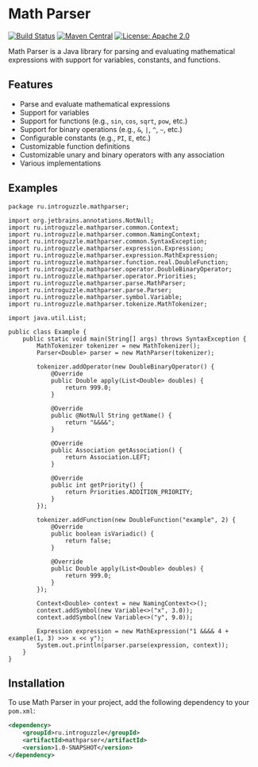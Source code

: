 # Math Parser

[![Build Status](https://travis-ci.org/yourusername/math-parser.svg?branch=master)](https://travis-ci.org/yourusername/math-parser)
[![Maven Central](https://maven-badges.herokuapp.com/maven-central/com.example/math-parser/badge.svg)](https://maven-badges.herokuapp.com/maven-central/com.example/math-parser)
[![License: Apache 2.0](https://img.shields.io/badge/License-Apache%202.0-blue.svg)](https://opensource.org/licenses/Apache-2.0)

Math Parser is a Java library for parsing and evaluating mathematical expressions with support for variables, constants, and functions.

## Features

- Parse and evaluate mathematical expressions
- Support for variables
- Support for functions (e.g., `sin`, `cos`, `sqrt`, `pow`, etc.)
- Support for binary operations (e.g., `&`, `|`, `^`, `~`, etc.)
- Configurable constants (e.g., `PI`, `E`, etc.)
- Customizable function definitions
- Customizable unary and binary operators with any association
- Various implementations

## Examples

```
package ru.introguzzle.mathparser;

import org.jetbrains.annotations.NotNull;
import ru.introguzzle.mathparser.common.Context;
import ru.introguzzle.mathparser.common.NamingContext;
import ru.introguzzle.mathparser.common.SyntaxException;
import ru.introguzzle.mathparser.expression.Expression;
import ru.introguzzle.mathparser.expression.MathExpression;
import ru.introguzzle.mathparser.function.real.DoubleFunction;
import ru.introguzzle.mathparser.operator.DoubleBinaryOperator;
import ru.introguzzle.mathparser.operator.Priorities;
import ru.introguzzle.mathparser.parse.MathParser;
import ru.introguzzle.mathparser.parse.Parser;
import ru.introguzzle.mathparser.symbol.Variable;
import ru.introguzzle.mathparser.tokenize.MathTokenizer;

import java.util.List;

public class Example {
    public static void main(String[] args) throws SyntaxException {
        MathTokenizer tokenizer = new MathTokenizer();
        Parser<Double> parser = new MathParser(tokenizer);

        tokenizer.addOperator(new DoubleBinaryOperator() {
            @Override
            public Double apply(List<Double> doubles) {
                return 999.0;
            }

            @Override
            public @NotNull String getName() {
                return "&&&&";
            }

            @Override
            public Association getAssociation() {
                return Association.LEFT;
            }

            @Override
            public int getPriority() {
                return Priorities.ADDITION_PRIORITY;
            }
        });

        tokenizer.addFunction(new DoubleFunction("example", 2) {
            @Override
            public boolean isVariadic() {
                return false;
            }

            @Override
            public Double apply(List<Double> doubles) {
                return 999.0;
            }
        });

        Context<Double> context = new NamingContext<>();
        context.addSymbol(new Variable<>("x", 3.0));
        context.addSymbol(new Variable<>("y", 9.0));

        Expression expression = new MathExpression("1 &&&& 4 + example(1, 3) >>> x << y");
        System.out.println(parser.parse(expression, context));
    }
}

```

## Installation

To use Math Parser in your project, add the following dependency to your `pom.xml`:

```xml
<dependency>
    <groupId>ru.introguzzle</groupId>
    <artifactId>mathparser</artifactId>
    <version>1.0-SNAPSHOT</version>
</dependency>
